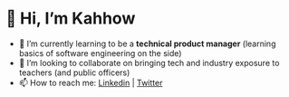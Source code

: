 # 👋 Hi, I’m Kahhow
- 🌱 I’m currently learning to be a **technical product manager** (learning basics of software engineering on the side)
- 💞️ I’m looking to collaborate on bringing tech and industry exposure to teachers (and public officers)
- 📫 How to reach me: [Linkedin](https://www.linkedin.com/in/leekahhow/) | [Twitter](https://twitter.com/leekahhow)
<!---
ghostleek/ghostleek is a ✨ special ✨ repository because its `README.md` (this file) appears on your GitHub profile.
You can click the Preview link to take a look at your changes.
--->
